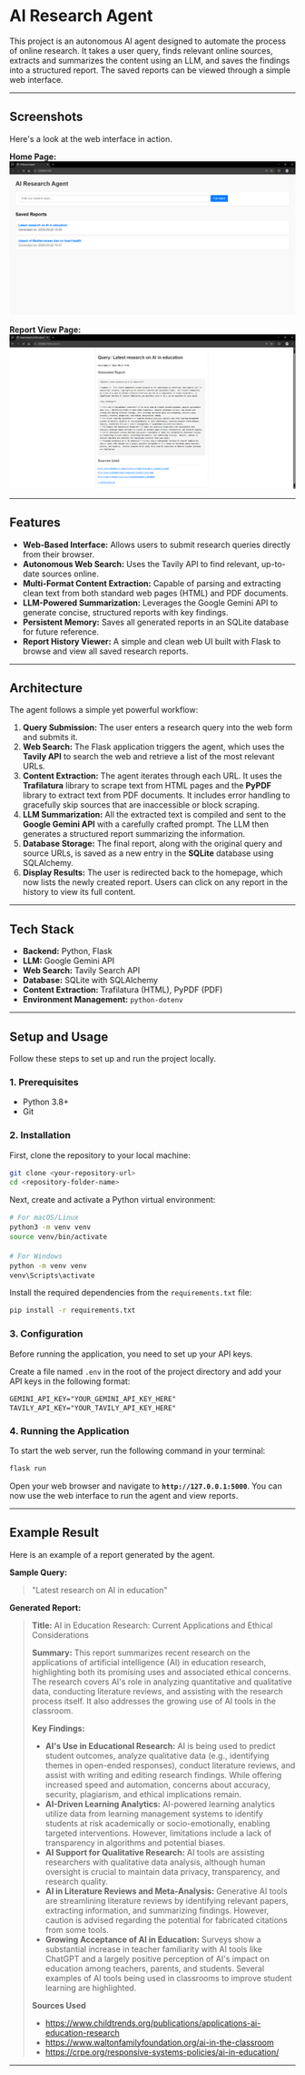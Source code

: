 # AI Research Agent

This project is an autonomous AI agent designed to automate the process of online research. It takes a user query, finds relevant online sources, extracts and summarizes the content using an LLM, and saves the findings into a structured report. The saved reports can be viewed through a simple web interface.

---

## Screenshots

Here's a look at the web interface in action.

**Home Page:**
![History Page](./screenshots/history-page.png)

**Report View Page:**
![Report View Page](./screenshots/report-view.png)

---
## Features

* **Web-Based Interface:** Allows users to submit research queries directly from their browser.
* **Autonomous Web Search:** Uses the Tavily API to find relevant, up-to-date sources online.
* **Multi-Format Content Extraction:** Capable of parsing and extracting clean text from both standard web pages (HTML) and PDF documents.
* **LLM-Powered Summarization:** Leverages the Google Gemini API to generate concise, structured reports with key findings.
* **Persistent Memory:** Saves all generated reports in an SQLite database for future reference.
* **Report History Viewer:** A simple and clean web UI built with Flask to browse and view all saved research reports.

---

## Architecture

The agent follows a simple yet powerful workflow:

1.  **Query Submission:** The user enters a research query into the web form and submits it.
2.  **Web Search:** The Flask application triggers the agent, which uses the **Tavily API** to search the web and retrieve a list of the most relevant URLs.
3.  **Content Extraction:** The agent iterates through each URL. It uses the **Trafilatura** library to scrape text from HTML pages and the **PyPDF** library to extract text from PDF documents. It includes error handling to gracefully skip sources that are inaccessible or block scraping.
4.  **LLM Summarization:** All the extracted text is compiled and sent to the **Google Gemini API** with a carefully crafted prompt. The LLM then generates a structured report summarizing the information.
5.  **Database Storage:** The final report, along with the original query and source URLs, is saved as a new entry in the **SQLite** database using SQLAlchemy.
6.  **Display Results:** The user is redirected back to the homepage, which now lists the newly created report. Users can click on any report in the history to view its full content.

---

## Tech Stack

* **Backend:** Python, Flask
* **LLM:** Google Gemini API
* **Web Search:** Tavily Search API
* **Database:** SQLite with SQLAlchemy
* **Content Extraction:** Trafilatura (HTML), PyPDF (PDF)
* **Environment Management:** `python-dotenv`

---

## Setup and Usage

Follow these steps to set up and run the project locally.

### 1. Prerequisites

* Python 3.8+
* Git

### 2. Installation

First, clone the repository to your local machine:
```bash
git clone <your-repository-url>
cd <repository-folder-name>
```

Next, create and activate a Python virtual environment:
```bash
# For macOS/Linux
python3 -m venv venv
source venv/bin/activate

# For Windows
python -m venv venv
venv\Scripts\activate
```

Install the required dependencies from the `requirements.txt` file:
```bash
pip install -r requirements.txt
```

### 3. Configuration

Before running the application, you need to set up your API keys.

Create a file named `.env` in the root of the project directory and add your API keys in the following format:
```
GEMINI_API_KEY="YOUR_GEMINI_API_KEY_HERE"
TAVILY_API_KEY="YOUR_TAVILY_API_KEY_HERE"
```

### 4. Running the Application

To start the web server, run the following command in your terminal:
```bash
flask run
```
Open your web browser and navigate to **`http://127.0.0.1:5000`**. You can now use the web interface to run the agent and view reports.

---

## Example Result

Here is an example of a report generated by the agent.

**Sample Query:**
> "Latest research on AI in education"

**Generated Report:**
> **Title:** AI in Education Research: Current Applications and Ethical Considerations
>
> **Summary:** This report summarizes recent research on the applications of artificial intelligence (AI) in education research, highlighting both its promising uses and associated ethical concerns. The research covers AI's role in analyzing quantitative and qualitative data, conducting literature reviews, and assisting with the research process itself. It also addresses the growing use of AI tools in the classroom.
>
> **Key Findings:**
> * **AI's Use in Educational Research:** AI is being used to predict student outcomes, analyze qualitative data (e.g., identifying themes in open-ended responses), conduct literature reviews, and assist with writing and editing research findings. While offering increased speed and automation, concerns about accuracy, security, plagiarism, and ethical implications remain.
> * **AI-Driven Learning Analytics:** AI-powered learning analytics utilize data from learning management systems to identify students at risk academically or socio-emotionally, enabling targeted interventions.  However, limitations include a lack of transparency in algorithms and potential biases.
> * **AI Support for Qualitative Research:** AI tools are assisting researchers with qualitative data analysis, although human oversight is crucial to maintain data privacy, transparency, and research quality.
> * **AI in Literature Reviews and Meta-Analysis:** Generative AI tools are streamlining literature reviews by identifying relevant papers, extracting information, and summarizing findings.  However, caution is advised regarding the potential for fabricated citations from some tools.
> * **Growing Acceptance of AI in Education:** Surveys show a substantial increase in teacher familiarity with AI tools like ChatGPT and a largely positive perception of AI's impact on education among teachers, parents, and students.  Several examples of AI tools being used in classrooms to improve student learning are highlighted.
>
> **Sources Used**
> * https://www.childtrends.org/publications/applications-ai-education-research
> * https://www.waltonfamilyfoundation.org/ai-in-the-classroom
> * https://crpe.org/responsive-systems-policies/ai-in-education/

---
